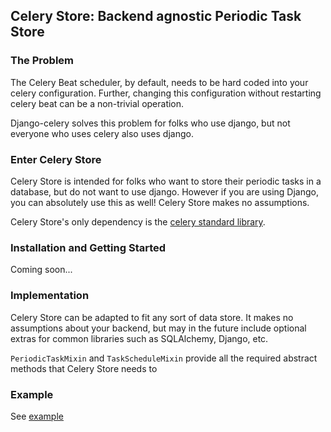 ## Celery Store: Backend agnostic Periodic Task Store


### The Problem

The Celery Beat scheduler, by default, needs to be hard coded into your celery configuration.
Further, changing this configuration without restarting celery beat can be a non-trivial
operation.

Django-celery solves this problem for folks who use django, but not everyone who uses
celery also uses django. 

### Enter Celery Store

Celery Store is intended for folks who want to store their periodic tasks in a database, but
do not want to use django. However if you are using Django, you can absolutely use this as well!
Celery Store makes no assumptions.


Celery Store's only dependency is the [celery standard library](http://www.celeryproject.org/).


### Installation and Getting Started

Coming soon...


### Implementation

Celery Store can be adapted to fit any sort of data store. It makes no assumptions
about your backend, but may in the future include optional extras for common libraries
such as SQLAlchemy, Django, etc.


`PeriodicTaskMixin` and `TaskScheduleMixin` provide all the required abstract methods
that Celery Store needs to 

### Example

See [example](example/)
